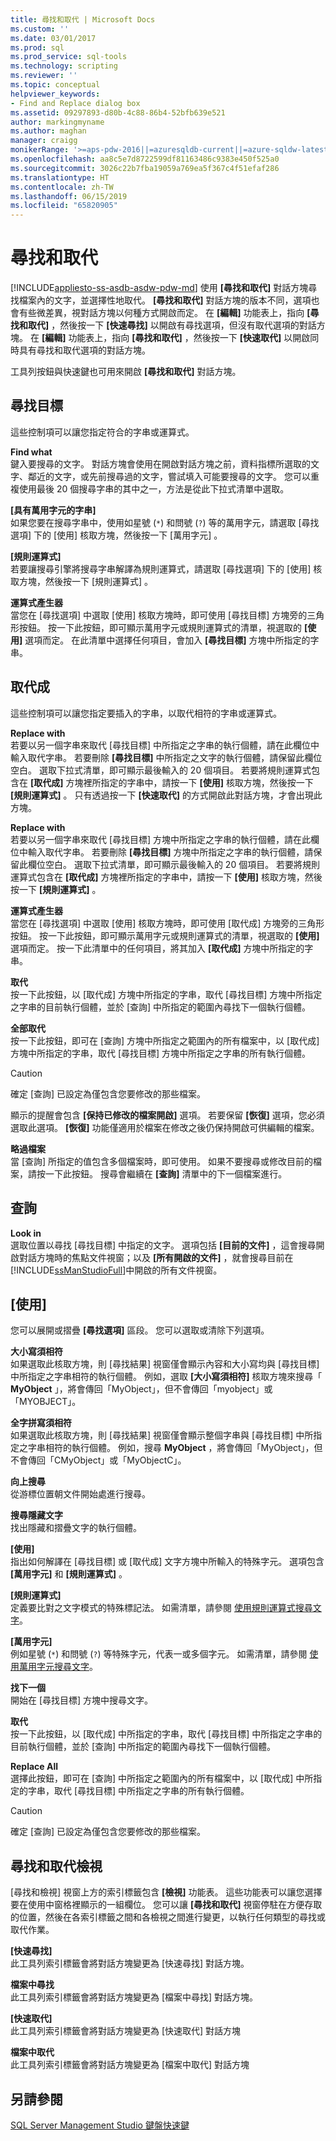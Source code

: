 ```yaml
---
title: 尋找和取代 | Microsoft Docs
ms.custom: ''
ms.date: 03/01/2017
ms.prod: sql
ms.prod_service: sql-tools
ms.technology: scripting
ms.reviewer: ''
ms.topic: conceptual
helpviewer_keywords:
- Find and Replace dialog box
ms.assetid: 09297893-d80b-4c88-86b4-52bfb639e521
author: markingmyname
ms.author: maghan
manager: craigg
monikerRange: '>=aps-pdw-2016||=azuresqldb-current||=azure-sqldw-latest||>=sql-server-2016||=sqlallproducts-allversions||>=sql-server-linux-2017||=azuresqldb-mi-current'
ms.openlocfilehash: aa8c5e7d8722599df81163486c9383e450f525a0
ms.sourcegitcommit: 3026c22b7fba19059a769ea5f367c4f51efaf286
ms.translationtype: HT
ms.contentlocale: zh-TW
ms.lasthandoff: 06/15/2019
ms.locfileid: "65820905"
---
```

# <a name="find-and-replace"></a>尋找和取代
[!INCLUDE[appliesto-ss-asdb-asdw-pdw-md](../../includes/appliesto-ss-asdb-asdw-pdw-md.md)]
  使用 **[尋找和取代]** 對話方塊尋找檔案內的文字，並選擇性地取代。 **[尋找和取代]** 對話方塊的版本不同，選項也會有些微差異，視對話方塊以何種方式開啟而定。 在 **[編輯]** 功能表上，指向 **[尋找和取代]** ，然後按一下 **[快速尋找]** 以開啟有尋找選項，但沒有取代選項的對話方塊。 在 **[編輯]** 功能表上，指向 **[尋找和取代]** ，然後按一下 **[快速取代]** 以開啟同時具有尋找和取代選項的對話方塊。  
  
 工具列按鈕與快速鍵也可用來開啟 **[尋找和取代]** 對話方塊。  
  
## <a name="find-what"></a>尋找目標  
 這些控制項可以讓您指定符合的字串或運算式。  
  
 **Find what**  
 鍵入要搜尋的文字。 對話方塊會使用在開啟對話方塊之前，資料指標所選取的文字、鄰近的文字，或先前搜尋過的文字，嘗試填入可能要搜尋的文字。 您可以重複使用最後 20 個搜尋字串的其中之一，方法是從此下拉式清單中選取。  
  
 **[具有萬用字元的字串]**  
 如果您要在搜尋字串中，使用如星號 (`*`) 和問號 (`?`) 等的萬用字元，請選取 [尋找選項]  下的 [使用]  核取方塊，然後按一下 [萬用字元]  。  
  
 **[規則運算式]**  
 若要讓搜尋引擎將搜尋字串解譯為規則運算式，請選取 [尋找選項]  下的 [使用]  核取方塊，然後按一下 [規則運算式]  。  
  
 **運算式產生器**  
 當您在 [尋找選項]  中選取 [使用]  核取方塊時，即可使用 [尋找目標]  方塊旁的三角形按鈕。 按一下此按鈕，即可顯示萬用字元或規則運算式的清單，視選取的 **[使用]** 選項而定。 在此清單中選擇任何項目，會加入 **[尋找目標]** 方塊中所指定的字串。  
  
## <a name="replace-with"></a>取代成  
 這些控制項可以讓您指定要插入的字串，以取代相符的字串或運算式。  
  
 **Replace with**  
 若要以另一個字串來取代 [尋找目標]  中所指定之字串的執行個體，請在此欄位中輸入取代字串。 若要刪除 **[尋找目標]** 中所指定之文字的執行個體，請保留此欄位空白。 選取下拉式清單，即可顯示最後輸入的 20 個項目。 若要將規則運算式包含在 **[取代成]** 方塊裡所指定的字串中，請按一下 **[使用]** 核取方塊，然後按一下 **[規則運算式]** 。 只有透過按一下 **[快速取代]** 的方式開啟此對話方塊，才會出現此方塊。  
  
 **Replace with**  
 若要以另一個字串來取代 [尋找目標]  方塊中所指定之字串的執行個體，請在此欄位中輸入取代字串。 若要刪除 **[尋找目標]** 方塊中所指定之字串的執行個體，請保留此欄位空白。 選取下拉式清單，即可顯示最後輸入的 20 個項目。 若要將規則運算式包含在 **[取代成]** 方塊裡所指定的字串中，請按一下 **[使用]** 核取方塊，然後按一下 **[規則運算式]** 。  
  
 **運算式產生器**  
 當您在 [尋找選項]  中選取 [使用]  核取方塊時，即可使用 [取代成]  方塊旁的三角形按鈕。 按一下此按鈕，即可顯示萬用字元或規則運算式的清單，視選取的 **[使用]** 選項而定。 按一下此清單中的任何項目，將其加入 **[取代成]** 方塊中所指定的字串。  
  
 **取代**  
 按一下此按鈕，以 [取代成]  方塊中所指定的字串，取代 [尋找目標]  方塊中所指定之字串的目前執行個體，並於 [查詢]  中所指定的範圍內尋找下一個執行個體。  
  
 **全部取代**  
 按一下此按鈕，即可在 [查詢]  方塊中所指定之範圍內的所有檔案中，以 [取代成]  方塊中所指定的字串，取代 [尋找目標]  方塊中所指定之字串的所有執行個體。  
  
> [!CAUTION]  
>  確定 [查詢]  已設定為僅包含您要修改的那些檔案。  
  
 顯示的提醒會包含 **[保持已修改的檔案開啟]** 選項。 若要保留 **[恢復]** 選項，您必須選取此選項。 **[恢復]** 功能僅適用於檔案在修改之後仍保持開啟可供編輯的檔案。  
  
 **略過檔案**  
 當 [查詢]  所指定的值包含多個檔案時，即可使用。 如果不要搜尋或修改目前的檔案，請按一下此按鈕。 搜尋會繼續在 **[查詢]** 清單中的下一個檔案進行。  
  
## <a name="look-in"></a>查詢  
 **Look in**  
 選取位置以尋找 [尋找目標]  中指定的文字。 選項包括 **[目前的文件]** ，這會搜尋開啟對話方塊時的焦點文件視窗；以及 **[所有開啟的文件]** ，就會搜尋目前在 [!INCLUDE[ssManStudioFull](../../includes/ssmanstudiofull-md.md)]中開啟的所有文件視窗。  
  
## <a name="find-options"></a>[使用]  
 您可以展開或摺疊 **[尋找選項]** 區段。 您可以選取或清除下列選項。  
  
 **大小寫須相符**  
 如果選取此核取方塊，則 [尋找結果] 視窗僅會顯示內容和大小寫均與 [尋找目標]  中所指定之字串相符的執行個體。 例如，選取 **[大小寫須相符]** 核取方塊來搜尋「 **MyObject** 」，將會傳回「MyObject」，但不會傳回「myobject」或「MYOBJECT」。  
  
 **全字拼寫須相符**  
 如果選取此核取方塊，則 [尋找結果] 視窗僅會顯示整個字串與 [尋找目標]  中所指定之字串相符的執行個體。 例如，搜尋 **MyObject** ，將會傳回「MyObject」，但不會傳回「CMyObject」或「MyObjectC」。  
  
 **向上搜尋**  
 從游標位置朝文件開始處進行搜尋。  
  
 **搜尋隱藏文字**  
 找出隱藏和摺疊文字的執行個體。  
  
 **[使用]**  
 指出如何解譯在 [尋找目標]  或 [取代成]  文字方塊中所輸入的特殊字元。 選項包含 **[萬用字元]** 和 **[規則運算式]** 。  
  
 **[規則運算式]**  
 定義要比對之文字模式的特殊標記法。 如需清單，請參閱 [使用規則運算式搜尋文字](../../relational-databases/scripting/search-text-with-regular-expressions.md)。  
  
 **[萬用字元]**  
 例如星號 (`*`) 和問號 (`?`) 等特殊字元，代表一或多個字元。 如需清單，請參閱 [使用萬用字元搜尋文字](../../relational-databases/scripting/search-text-with-wildcards.md)。  
  
 **找下一個**  
 開始在 [尋找目標]  方塊中搜尋文字。  
  
 **取代**  
 按一下此按鈕，以 [取代成]  中所指定的字串，取代 [尋找目標]  中所指定之字串的目前執行個體，並於 [查詢]  中所指定的範圍內尋找下一個執行個體。  
  
 **Replace All**  
 選擇此按鈕，即可在 [查詢]  中所指定之範圍內的所有檔案中，以 [取代成]  中所指定的字串，取代 [尋找目標]  中所指定之字串的所有執行個體。  
  
> [!CAUTION]  
>  確定 [查詢]  已設定為僅包含您要修改的那些檔案。  
  
## <a name="find-and-replace-views"></a>尋找和取代檢視  
 [尋找和檢視] 視窗上方的索引標籤包含 **[檢視]** 功能表。 這些功能表可以讓您選擇要在使用中窗格裡顯示的一組欄位。 您可以讓 **[尋找和取代]** 視窗停駐在方便存取的位置，然後在各索引標籤之間和各檢視之間進行變更，以執行任何類型的尋找或取代作業。  
  
 **[快速尋找]**  
 此工具列索引標籤會將對話方塊變更為 [快速尋找]  對話方塊。  
  
 **檔案中尋找**  
 此工具列索引標籤會將對話方塊變更為 [檔案中尋找]  對話方塊。  
  
 **[快速取代]**  
 此工具列索引標籤會將對話方塊變更為 [快速取代]  對話方塊  
  
 **檔案中取代**  
 此工具列索引標籤會將對話方塊變更為 [檔案中取代]  對話方塊  
  
## <a name="see-also"></a>另請參閱  
 [SQL Server Management Studio 鍵盤快速鍵](../../tools/sql-server-management-studio/sql-server-management-studio-keyboard-shortcuts.md)  
